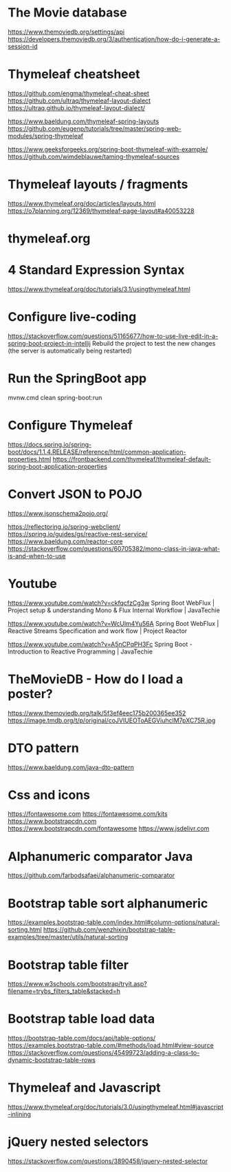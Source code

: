 # The Movie database
https://www.themoviedb.org/settings/api
https://developers.themoviedb.org/3/authentication/how-do-i-generate-a-session-id


# Thymeleaf cheatsheet
https://github.com/engma/thymeleaf-cheat-sheet
https://github.com/ultraq/thymeleaf-layout-dialect
https://ultraq.github.io/thymeleaf-layout-dialect/

https://www.baeldung.com/thymeleaf-spring-layouts
https://github.com/eugenp/tutorials/tree/master/spring-web-modules/spring-thymeleaf


https://www.geeksforgeeks.org/spring-boot-thymeleaf-with-example/
https://github.com/wimdeblauwe/taming-thymeleaf-sources

# Thymeleaf layouts / fragments
https://www.thymeleaf.org/doc/articles/layouts.html
https://o7planning.org/12369/thymeleaf-page-layout#a40053228


# thymeleaf.org
# 4 Standard Expression Syntax
https://www.thymeleaf.org/doc/tutorials/3.1/usingthymeleaf.html


# Configure live-coding
https://stackoverflow.com/questions/51165677/how-to-use-live-edit-in-a-spring-boot-project-in-intellij
Rebuild the project to test the new changes (the server is automatically being restarted)


# Run the SpringBoot app
mvnw.cmd clean spring-boot:run


# Configure Thymeleaf
https://docs.spring.io/spring-boot/docs/1.1.4.RELEASE/reference/html/common-application-properties.html
https://frontbackend.com/thymeleaf/thymeleaf-default-spring-boot-application-properties


# Convert JSON to POJO
https://www.jsonschema2pojo.org/


https://reflectoring.io/spring-webclient/
https://spring.io/guides/gs/reactive-rest-service/
https://www.baeldung.com/reactor-core
https://stackoverflow.com/questions/60705382/mono-class-in-java-what-is-and-when-to-use


# Youtube
https://www.youtube.com/watch?v=ckfqcfzCg3w
Spring Boot WebFlux | Project setup & understanding Mono & Flux Internal Workflow | JavaTechie

https://www.youtube.com/watch?v=WcUlm4Yu56A
Spring Boot WebFlux | Reactive Streams Specification and work flow | Project Reactor

https://www.youtube.com/watch?v=A5nCPqPH3Fc
Spring Boot - Introduction to Reactive Programming | JavaTechie


# TheMovieDB - How do I load a poster?
https://www.themoviedb.org/talk/5f3ef4eec175b200365ee352
https://image.tmdb.org/t/p/original/coJVIUEOToAEGViuhclM7pXC75R.jpg


# DTO pattern
https://www.baeldung.com/java-dto-pattern


# Css and icons
https://fontawesome.com
https://fontawesome.com/kits
https://www.bootstrapcdn.com
https://www.bootstrapcdn.com/fontawesome
https://www.jsdelivr.com


# Alphanumeric comparator Java
https://github.com/farbodsafaei/alphanumeric-comparator


# Bootstrap table sort alphanumeric
https://examples.bootstrap-table.com/index.html#column-options/natural-sorting.html
https://github.com/wenzhixin/bootstrap-table-examples/tree/master/utils/natural-sorting


# Bootstrap table filter
https://www.w3schools.com/bootstrap/tryit.asp?filename=trybs_filters_table&stacked=h


# Bootstrap table load data
https://bootstrap-table.com/docs/api/table-options/
https://examples.bootstrap-table.com/#methods/load.html#view-source
https://stackoverflow.com/questions/45499723/adding-a-class-to-dynamic-bootstrap-table-rows


# Thymeleaf and Javascript
https://www.thymeleaf.org/doc/tutorials/3.0/usingthymeleaf.html#javascript-inlining


# jQuery nested selectors
https://stackoverflow.com/questions/3890458/jquery-nested-selector

